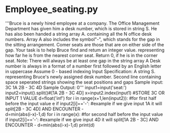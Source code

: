 # Employee_seating.py
'''Bruce is a newly hired employee at a company. The Office Management Department 
has given him a desk number, which is stored in string S. He has also been handed a 
string array A. containing all the N office desk numbers.
Array A also includes the symbol"-", which stands for the gap in the sitting 
arrangement. Comer seats are those that are on either side of the gap. Your task is to 
help Bruce find and retum an integer value. representing how far he is from the 
nearest corner seat. Return 0, if he is in the corner seat.
Note:
There will always be at least one gap in the string array A
Desk number is always in a format of a number first followed by an English letter in 
uppercase
Assume 0 - based indexing
Input Specification:
A string S. representing Bruce's newly assigned desk number.
Second line containing space seperated strings showing the seat positions and gaps
Sample input:
3C
1A 2B - 3C 4D
Sample Output:
0'''
input1=input('seat:')
input2=input().split()#[1A 2B - 3C 4D]
x=input2.index(input1) #STORE 3C OR INPUT 1 VALUE
d=float('inf')
for i in range(x+1,len(input2)): #for first half before the input value e
    if input2[i]=='-':   #example if we give input 1A it will split[2B - 3C 4D] AND ENCOUNTER -        
        d=min(abs(i-x)-1,d)
for i in range(x):   #for second half before the input value
    if input2[i]=='-':  #example if we give input 4D it will split[1A 2B - 3C] AND ENCOUNTER - 
        d=min(abs(i-x)-1,d)
print(d)
